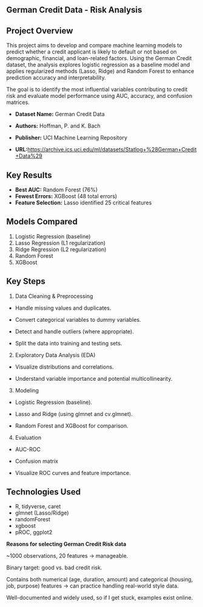 ## **German Credit Data - Risk Analysis**


## Project Overview
This project aims to develop and compare machine learning models to predict whether a credit applicant is likely to default or not based on demographic, financial, and loan-related factors.
Using the German Credit dataset, the analysis explores logistic regression as a baseline model and applies regularized methods (Lasso, Ridge) and Random Forest to enhance prediction accuracy and interpretability.

The goal is to identify the most influential variables contributing to credit risk and evaluate model performance using AUC, accuracy, and confusion matrices.
- **Dataset Name:** German Credit Data

- **Authors:** Hoffman, P. and K. Bach

- **Publisher:** UCI Machine Learning Repository

- **URL:**<https://archive.ics.uci.edu/ml/datasets/Statlog+%28German+Credit+Data%29>


## Key Results
- **Best AUC:** Random Forest (76%)
- **Fewest Errors:** XGBoost (48 total errors)
- **Feature Selection:** Lasso identified 25 critical features

## Models Compared
1. Logistic Regression (baseline)
2. Lasso Regression (L1 regularization)
3. Ridge Regression (L2 regularization)
4. Random Forest
5. XGBoost

## Key Steps

1. Data Cleaning & Preprocessing

- Handle missing values and duplicates.

- Convert categorical variables to dummy variables.

- Detect and handle outliers (where appropriate).

- Split the data into training and testing sets.

2. Exploratory Data Analysis (EDA)

- Visualize distributions and correlations.

- Understand variable importance and potential multicollinearity.

3. Modeling

- Logistic Regression (baseline).

- Lasso and Ridge (using glmnet and cv.glmnet).

- Random Forest and XGBoost for comparison.

4. Evaluation

- AUC-ROC

- Confusion matrix

- Visualize ROC curves and feature importance.









## Technologies Used
- R, tidyverse, caret
- glmnet (Lasso/Ridge)
- randomForest
- xgboost
- pROC, ggplot2

**Reasons for selecting German Credit Risk data**

~1000 observations, 20 features → manageable.

Binary target: good vs. bad credit risk.

Contains both numerical (age, duration, amount) and categorical (housing, job, purpose) features → can practice handling real-world style data.

Well-documented and widely used, so if I get stuck, examples exist online.
